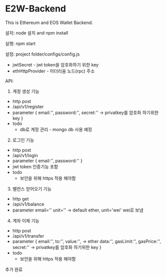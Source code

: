 # E2W-Backend

This is Ethereum and EOS Wallet Backend.

설치: node 설치 and npm install

실행: npm start

설정: project folder/configs/config.js
- jwtSecret - jwt token을 암호화하기 위한 key
- ethHttpProvider - 이더리움 노드(rpc) 주소

API:
1. 계정 생성 기능 
  - http post
  - /api/v1/register
  - parameter
    {
      email:'',
      password:'',
      secret:''  -> privatkey를 암호화 하기위한 key
    }
  - todo
    - db로 계정 관리 - mongo db 사용 예정
    
2. 로그인 기능
  - http post
  - /api/v1/login
  - parameter
    {
      email:'',
      password:''
    }
  - jwt token 인증기능 포함
  - todo
    - 보안을 위해 https 적용 해야함
    
3. 밸런스 얻어오기 기능
  - http get
  - /api/v1/balance
  - parameter
    email=''
    unit='' -> default ether, unit='wei' wei로 보냄
    
4. 계좌 이체 기능
  - http post
  - /api/v1/transfer
  - parameter
    {
      email:'',
      to:'',
      value:'',    -> ether
      data:'',
      gasLimit:'',
      gasPrice:'',
      secret:''   -> privatkey를 암호화 하기위한 key
    }
  - todo
    - 보안을 위해 https 적용 해야함


추가 완료
